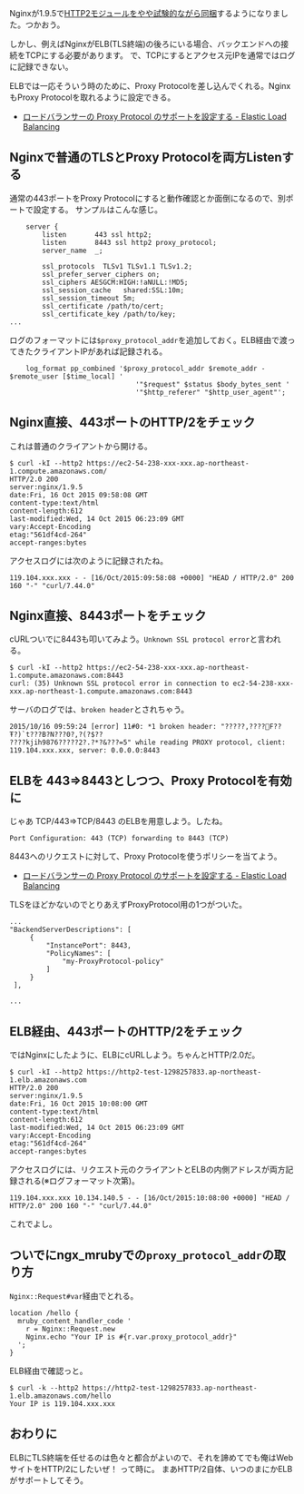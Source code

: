 
Nginxが1.9.5で[HTTP2モジュールをやや試験的ながら同梱](https://www.nginx.com/blog/nginx-1-9-5/)するようになりました。つかおう。

しかし、例えばNginxがELB(TLS終端)の後ろにいる場合、バックエンドへの接続をTCPにする必要があります。
で、TCPにするとアクセス元IPを通常ではログに記録できない。

ELBでは一応そういう時のために、Proxy Protocolを差し込んでくれる。NginxもProxy Protocolを取れるように設定できる。

- [ロードバランサーの Proxy Protocol のサポートを設定する - Elastic Load Balancing](http://docs.aws.amazon.com/ja_jp/ElasticLoadBalancing/latest/DeveloperGuide/enable-proxy-protocol.html "ロードバランサーの Proxy Protocol のサポートを設定する - Elastic Load Balancing")


## Nginxで普通のTLSとProxy Protocolを両方Listenする

通常の443ポートをProxy Protocolにすると動作確認とか面倒になるので、別ポートで設定する。
サンプルはこんな感じ。

```
    server {
        listen       443 ssl http2;
        listen       8443 ssl http2 proxy_protocol;
        server_name  _;  

        ssl_protocols  TLSv1 TLSv1.1 TLSv1.2;
        ssl_prefer_server_ciphers on; 
        ssl_ciphers AESGCM:HIGH:!aNULL:!MD5;
        ssl_session_cache   shared:SSL:10m;
        ssl_session_timeout 5m; 
        ssl_certificate /path/to/cert;
        ssl_certificate_key /path/to/key;
...
```

ログのフォーマットには`$proxy_protocol_addr`を追加しておく。ELB経由で渡ってきたクライアントIPがあれば記録される。

```
    log_format pp_combined '$proxy_protocol_addr $remote_addr - $remote_user [$time_local] '
                               '"$request" $status $body_bytes_sent '
                               '"$http_referer" "$http_user_agent"';
```


## Nginx直接、443ポートのHTTP/2をチェック

これは普通のクライアントから開ける。

```
$ curl -kI --http2 https://ec2-54-238-xxx-xxx.ap-northeast-1.compute.amazonaws.com/
HTTP/2.0 200
server:nginx/1.9.5
date:Fri, 16 Oct 2015 09:58:08 GMT
content-type:text/html
content-length:612
last-modified:Wed, 14 Oct 2015 06:23:09 GMT
vary:Accept-Encoding
etag:"561df4cd-264"
accept-ranges:bytes
```

アクセスログには次のように記録されたね。

```
119.104.xxx.xxx - - [16/Oct/2015:09:58:08 +0000] "HEAD / HTTP/2.0" 200 160 "-" "curl/7.44.0"
```

## Nginx直接、8443ポートをチェック

cURLついでに8443も叩いてみよう。`Unknown SSL protocol error`と言われる。

```
$ curl -kI --http2 https://ec2-54-238-xxx-xxx.ap-northeast-1.compute.amazonaws.com:8443
curl: (35) Unknown SSL protocol error in connection to ec2-54-238-xxx-xxx.ap-northeast-1.compute.amazonaws.com:8443
```

サーバのログでは、`broken header`とされちゃう。

```
2015/10/16 09:59:24 [error] 11#0: *1 broken header: "?????,????F??Ŧ?)`t???B?N???0?,?(?$??
????kjih9876?????2?.?*?&???=5" while reading PROXY protocol, client: 119.104.xxx.xxx, server: 0.0.0.0:8443
```

## ELBを 443=>8443としつつ、Proxy Protocolを有効に

じゃあ TCP/443=>TCP/8443 のELBを用意しよう。したね。

```
Port Configuration: 443 (TCP) forwarding to 8443 (TCP)
```

8443へのリクエストに対して、Proxy Protocolを使うポリシーを当てよう。

- [ロードバランサーの Proxy Protocol のサポートを設定する - Elastic Load Balancing](http://docs.aws.amazon.com/ja_jp/ElasticLoadBalancing/latest/DeveloperGuide/enable-proxy-protocol.html "ロードバランサーの Proxy Protocol のサポートを設定する - Elastic Load Balancing")

TLSをほどかないのでとりあえずProxyProtocol用の1つがついた。

```
...
"BackendServerDescriptions": [
     {
         "InstancePort": 8443, 
         "PolicyNames": [
             "my-ProxyProtocol-policy"
         ]
     }
 ], 

...
```

## ELB経由、443ポートのHTTP/2をチェック

ではNginxにしたように、ELBにcURLしよう。ちゃんとHTTP/2.0だ。

```
$ curl -kI --http2 https://http2-test-1298257833.ap-northeast-1.elb.amazonaws.com
HTTP/2.0 200
server:nginx/1.9.5
date:Fri, 16 Oct 2015 10:08:00 GMT
content-type:text/html
content-length:612
last-modified:Wed, 14 Oct 2015 06:23:09 GMT
vary:Accept-Encoding
etag:"561df4cd-264"
accept-ranges:bytes
```

アクセスログには、リクエスト元のクライアントとELBの内側アドレスが両方記録される(※ログフォーマット次第)。

```
119.104.xxx.xxx 10.134.140.5 - - [16/Oct/2015:10:08:00 +0000] "HEAD / HTTP/2.0" 200 160 "-" "curl/7.44.0"
```

これでよし。


## ついでにngx_mrubyでの`proxy_protocol_addr`の取り方

`Nginx::Request#var`経由でとれる。

```
location /hello {
  mruby_content_handler_code '
    r = Nginx::Request.new
    Nginx.echo "Your IP is #{r.var.proxy_protocol_addr}"
  ';
}  
```

ELB経由で確認っと。

```
$ curl -k --http2 https://http2-test-1298257833.ap-northeast-1.elb.amazonaws.com/hello
Your IP is 119.104.xxx.xxx
```



## おわりに

ELBにTLS終端を任せるのは色々と都合がよいので、それを諦めてでも俺はWebサイトをHTTP/2にしたいぜ！ って時に。
まあHTTP/2自体、いつのまにかELBがサポートしてそう。
